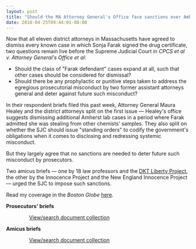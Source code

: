 ```yaml
---
layout: post
title: "Should the MA Attorney General's Office face sanctions over Amherst lab scandal?"
date: 2018-04-25T09:44:01-08:00
---
```


Now that all eleven district attorneys in Massachusetts have agreed to dismiss every known case in which Sonja Farak signed the drug certificate, two questions remain live before the Supreme Judicial Court in *CPCS et al v. Attorney General's Office et al*: 

* Should the class of "Farak defendant" cases expand at all, such that other cases should be considered for dismissal? 
* Should there be any prophylactic or punitive steps taken to address the egregious prosecutorial misconduct by two former assistant attorneys general and deter against future such misconduct?

In their respondent briefs filed this past week, Attorney General Maura Healey and the district attorneys split on the first issue — Healey's office suggests dismissing additional Amherst lab cases in a period where Farak admitted she was stealing from other chemists' samples. They also split on whether the SJC should issue "standing orders" to codify the government's obligations when it comes to disclosing and redressing systemic misconduct.

But they largely agree that no sanctions are needed to deter future such misconduct by prosecutors. 

Two amicus briefs — one by 18 law professors and the <a href="http://dktlibertyproject.org/" target="_blank">DKT Liberty Project</a>, the other by the Innocence Project and the New England Innocence Project — urged the SJC to impose such sanctions. 

Read my coverage in the *Boston Globe* [here](https://www.bostonglobe.com/metro/2018/04/24/attorney-general-healey-promises-changes-after-drug-lab-scandal/vOVunKolZgr0ArcagfN6vL/story.html).

**Prosecutors' briefs**
<div style="width:75%; margin-right: auto; margin-left: auto">
	<div id="DC-search-document-4439533-document-4439532-document-4446566" class="DC-embed DC-embed-search DC-search-container"></div><script src="//assets.documentcloud.org/embed/loader.js"></script><script>  dc.embed.load('https://www.documentcloud.org/search/embed/', {    q: "document: 4439533 document: 4439532 document: 4446566",    container: "#DC-search-document-4439533-document-4439532-document-4446566",    title: "CPCS v AGO - Prosecutors' Briefs",    order: "title",    per_page: 12,    search_bar: true,    organization: 1226  });</script><noscript>  <a href="https://www.documentcloud.org/public/search/document%3A%204439533%20document%3A%204439532%20document%3A%204446566">View/search document collection</a></noscript>
</div>

**Amicus briefs**
<div style="width:75%; margin-right: auto; margin-left: auto">
	<div id="DC-search-document-4446567-document-4446568" class="DC-embed DC-embed-search DC-search-container"></div><script src="//assets.documentcloud.org/embed/loader.js"></script><script>  dc.embed.load('https://www.documentcloud.org/search/embed/', {    q: "document: 4446567 document: 4446568",    container: "#DC-search-document-4446567-document-4446568",    title: "CPCS v AGO - Amicus briefs",    order: "title",    per_page: 12,    search_bar: true,    organization: 1226  });</script><noscript>  <a href="https://www.documentcloud.org/public/search/document%3A%204446567%20document%3A%204446568">View/search document collection</a></noscript>
</div>